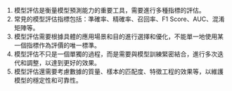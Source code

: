 1. 模型評估是衡量模型預測能力的重要工具，需要進行多種指標的評估。
2. 常見的模型評估指標包括：準確率、精確率、召回率、F1 Score、AUC、混淆矩陣等。
3. 模型評估需要根據具體的應用場景和目的進行選擇和優化，不能單一地使用某一個指標作為評價的唯一標準。
4. 模型評估不只是一個單獨的過程，而是需要與模型訓練緊密結合，進行多次迭代和調整，以達到更好的效果。
5. 模型評估還需要考慮數據的質量、樣本的匹配度、特徵工程的效果等，以維護模型的穩定性和可靠性。